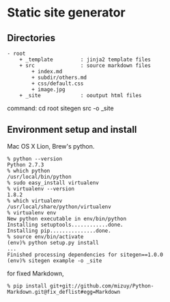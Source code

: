 # Static site generator

## Directories

    - root
        + _template         : jinja2 template files
        + src               : source markdown files
            + index.md
            + subdir/others.md
            + css/default.css
            + image.jpg
        + _site             : ooutput html files

command:
    cd root
    sitegen src -o _site


## Environment setup and install

Mac OS X Lion, Brew's python.

    % python --version
    Python 2.7.3
    % which python
    /usr/local/bin/python
    % sudo easy_install virtualenv
    % virtualenv --version
    1.8.2
    % which virtualenv
    /usr/local/share/python/virtualenv
    % virtualenv env
    New python executable in env/bin/python
    Installing setuptools............done.
    Installing pip...............done.
    % source env/bin/activate
    (env)% python setup.py install
    ...
    Finished processing dependencies for sitegen==1.0.0
    (env)% sitegen example -o _site

for fixed Markdown,
    
    % pip install git+git://github.com/mizuy/Python-Markdown.git@fix_deflist#egg=Markdown
